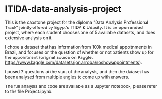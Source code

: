 # ITIDA-data-analysis-project
This is the capstone project for the diploma "Data Analysis Professional Track" jointly offered by Egypt's ITIDA & Udacity. It is an open ended project, where each student chooses one of 5 available datasets, and does extensive analysis on it.

I chose a dataset that has information from 100k medical appoitnments in Brazil, and focuses on the question of whether or not patients show up for the appointment (original source on Kaggle: https://www.kaggle.com/datasets/joniarroba/noshowappointments).

I posed 7 questions at the start of the analysis, and then the dataset has been analysed from multiple angles to come up with answers.

The full analysis and code are available as a Jupyter Notebook, please refer to the file Project.ipynb.
